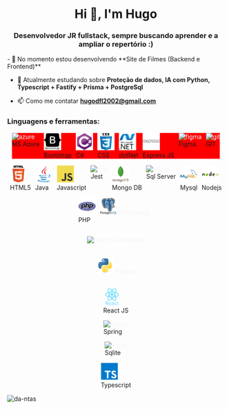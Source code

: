 <h1 align="center">Hi 👋, I'm Hugo</h1>
<h3 align="center">Desenvolvedor JR fullstack, sempre buscando aprender e a ampliar o repertório :)</h3>
- 🔭 No momento estou desenvolvendo **Site de Filmes (Backend e Frontend)**

- 🌱 Atualmente estudando sobre **Proteção de dados, IA com Python, Typescript + Fastify + Prisma + PostgreSql**

- 📫 Como me contatar **hugodfl2002@gmail.com**
<h3 align="left">Linguagens e ferramentas:</h3>
<span align="left" style="display: flex; flex-direction: column; align-items: center; gap: 15px; width: 100%">
    <div style="display: flex; gap: 10px; background-color: red;">
        <span style="display: flex; flex-direction: column;">
            <a href="https://azure.microsoft.com/en-in/" target="_blank" rel="noreferrer" style="text-decoration: none; color: whitesmoke">
                <img
                    src="https://www.vectorlogo.zone/logos/microsoft_azure/microsoft_azure-icon.svg"
                    alt="azure"
                    width="40"
                    height="40"
                >
            </a>
            <span>MS Azure</span>
        </span>
        <span style="display: flex; flex-direction: column;">
            <a href="https://getbootstrap.com" target="_blank" rel="noreferrer" style="text-decoration: none; color: whitesmoke">
                <img
                    src="https://raw.githubusercontent.com/devicons/devicon/master/icons/bootstrap/bootstrap-plain-wordmark.svg"
                    alt="bootstrap"
                    width="40"
                    height="40"
                >
            </a>
            <span>Bootstrap</span>
        </span>
        <span style="display: flex; flex-direction: column;">
        <a href="https://www.w3schools.com/cs/" target="_blank" rel="noreferrer" style="text-decoration: none; color: whitesmoke">
            <img
                src="https://raw.githubusercontent.com/devicons/devicon/master/icons/csharp/csharp-original.svg"
                alt="csharp"
                width="40"
                height="40"
            >
        </a>
        <span>C#</span>
        </span>
        <span style="display: flex; flex-direction: column;">
        <a href="https://www.w3schools.com/css/" target="_blank" rel="noreferrer" style="text-decoration: none; color: whitesmoke">
            <img
                src="https://raw.githubusercontent.com/devicons/devicon/master/icons/css3/css3-original-wordmark.svg"
                alt="css3"
                width="40"
                height="40"
            >
        </a>
        <span>CSS</span>
        </span>
        <span style="display: flex; flex-direction: column;">
        <a href="https://dotnet.microsoft.com/" target="_blank" rel="noreferrer" style="text-decoration: none; color: whitesmoke">
            <img
                src="https://raw.githubusercontent.com/devicons/devicon/master/icons/dot-net/dot-net-original-wordmark.svg"
                alt="dotnet"
                width="40"
                height="40"
            >
        </a>
        <span>dotNet</span>
        </span>
        <span style="display: flex; flex-direction: column;">
        <a href="https://expressjs.com" target="_blank" rel="noreferrer" style="text-decoration: none; color: whitesmoke">
            <img
                src="https://raw.githubusercontent.com/devicons/devicon/master/icons/express/express-original-wordmark.svg"
                alt="express"
                width="40"
                height="40"
            >
        </a>
        <span>Express JS</span>
        </span>
        <span style="display: flex; flex-direction: column;">
        <a href="https://www.figma.com/" target="_blank" rel="noreferrer" style="text-decoration: none; color: whitesmoke">
            <img
                src="https://www.vectorlogo.zone/logos/figma/figma-icon.svg"
                alt="figma"
                width="40"
                height="40"
            >
        </a>
        <span>Figma</span>
        </span>
        <span style="display: flex; flex-direction: column;">
        <a href="https://git-scm.com/" target="_blank" rel="noreferrer" style="text-decoration: none; color: whitesmoke">
            <img
                src="https://www.vectorlogo.zone/logos/git-scm/git-scm-icon.svg"
                alt="git"
                width="40"
                height="40"
            >
        </a>
        <span>GIT</span>
        </span>
    </div>
    <div style="display: flex; gap: 10px">
        <div style="display: flex; flex-direction: column;">
        <a href="https://www.w3.org/html/" target="_blank" rel="noreferrer" style="text-decoration: none; color: whitesmoke">
            <img
                src="https://raw.githubusercontent.com/devicons/devicon/master/icons/html5/html5-original-wordmark.svg"
                alt="html5"
                width="40"
                height="40"
            >
        </a>
        <span>HTML5</span>
        </div>
        <div style="display: flex; flex-direction: column;">
        <a href="https://www.java.com" target="_blank" rel="noreferrer" style="text-decoration: none; color: whitesmoke">
            <img
                src="https://raw.githubusercontent.com/devicons/devicon/master/icons/java/java-original.svg"
                alt="java"
                width="40"
                height="40"
            >
        </a>
        <span>Java</span>
        </div>
        <div style="display: flex; flex-direction: column;">
        <a href="https://developer.mozilla.org/en-US/docs/Web/JavaScript" target="_blank" rel="noreferrer" style="text-decoration: none; color: whitesmoke">
            <img
                src="https://raw.githubusercontent.com/devicons/devicon/master/icons/javascript/javascript-original.svg"
                alt="javascript"
                width="40"
                height="40"
            >
        </a>
        <span>Javascript</span>
        </div>
        <div style="display: flex; flex-direction: column;">
        <a href="https://jestjs.io" target="_blank" rel="noreferrer" style="text-decoration: none; color: whitesmoke">
            <img
                src="https://www.vectorlogo.zone/logos/jestjsio/jestjsio-icon.svg"
                alt="jest"
                width="40"
                height="40"
            >
        </a>
        <span>Jest</span>
        </div>
        <div style="display: flex; flex-direction: column;">
        <a href="https://www.mongodb.com/" target="_blank" rel="noreferrer" style="text-decoration: none; color: whitesmoke">
            <img
                src="https://raw.githubusercontent.com/devicons/devicon/master/icons/mongodb/mongodb-original-wordmark.svg"
                alt="mongodb"
                width="40"
                height="40"
            >
        </a>
        <span>Mongo DB</span>
        </div>
        <div style="display: flex; flex-direction: column;">
        <a href="https://www.microsoft.com/en-us/sql-server" target="_blank" rel="noreferrer" style="text-decoration: none; color: whitesmoke">
            <img
                src="https://www.svgrepo.com/show/303229/microsoft-sql-server-logo.svg"
                alt="mssql"
                width="40"
                height="40"
            >
        </a>
        <span>Sql Server</span>
        </div>
        <div style="display: flex; flex-direction: column;">
        <a href="https://www.mysql.com/" target="_blank" rel="noreferrer" style="text-decoration: none; color: whitesmoke">
            <img
                src="https://raw.githubusercontent.com/devicons/devicon/master/icons/mysql/mysql-original-wordmark.svg"
                alt="mysql"
                width="40"
                height="40"
            >
        </a>
        <span>Mysql</span>
        </div>
        <div style="display: flex; flex-direction: column;">
        <a href="https://nodejs.org" target="_blank" rel="noreferrer" style="text-decoration: none; color: whitesmoke">
            <img
                src="https://raw.githubusercontent.com/devicons/devicon/master/icons/nodejs/nodejs-original-wordmark.svg"
                alt="nodejs"
                width="40"
                height="40"
            >
        </a>
        <span>Nodejs</span>
        </div>
    </div>
    <div style="display: flex; gap: 10px">
        <div style="display: flex; flex-direction: column;">
        <a href="https://www.php.net" target="_blank" rel="noreferrer" style="text-decoration: none; color: whitesmoke">
            <img
                src="https://raw.githubusercontent.com/devicons/devicon/master/icons/php/php-original.svg"
                alt="php"
                width="40"
                height="40"
            >
        </a>
        <span>PHP</span>
        </div>
        <div style="display: flex; flex-direction: column;">
        <a href="https://www.postgresql.org" target="_blank" rel="noreferrer" style="text-decoration: none; color: whitesmoke">
            <img
                src="https://raw.githubusercontent.com/devicons/devicon/master/icons/postgresql/postgresql-original-wordmark.svg"
                alt="postgresql"
                width="40"
                height="40"
            >
            <span>Postgresql</span>
            </div>
    </div>
        <div style="display: flex; flex-direction: column;">
        <a href="https://postman.com" target="_blank" rel="noreferrer" style="text-decoration: none; color: whitesmoke">
            <img
                src="https://www.vectorlogo.zone/logos/getpostman/getpostman-icon.svg"
                alt="postman"
                width="40"
                height="40"
            >
            <span>Postman</span>
            </div>
    </div>
        <div style="display: flex; flex-direction: column;">
        <a href="https://www.python.org" target="_blank" rel="noreferrer" style="text-decoration: none; color: whitesmoke">
            <img
                src="https://raw.githubusercontent.com/devicons/devicon/master/icons/python/python-original.svg"
                alt="python"
                width="40"
                height="40"
            >
            <span>Python</span>
            </div>
    </div>
        <div style="display: flex; flex-direction: column;">
        <a href="https://reactjs.org/" target="_blank" rel="noreferrer" style="text-decoration: none; color: whitesmoke">
            <img
                src="https://raw.githubusercontent.com/devicons/devicon/master/icons/react/react-original-wordmark.svg"
                alt="react"
                width="40"
                height="40"
            >
        </a>
        <span>React JS</span>
        </div>
        <div style="display: flex; flex-direction: column;">
        <a href="https://spring.io/" target="_blank" rel="noreferrer" style="text-decoration: none; color: whitesmoke">
            <img
                src="https://www.vectorlogo.zone/logos/springio/springio-icon.svg"
                alt="spring"
                width="40"
                height="40"
            >
        </a>
        <span>Spring</span>
        </div>
        <div style="display: flex; flex-direction: column;">
        <a href="https://www.sqlite.org/" target="_blank" rel="noreferrer" style="text-decoration: none; color: whitesmoke">
            <img
                src="https://www.vectorlogo.zone/logos/sqlite/sqlite-icon.svg"
                alt="sqlite"
                width="40"
                height="40"
            >
        </a>
        <span>Sqlite</span>
        </div>
        <div style="display: flex; flex-direction: column;">
        <a href="https://www.typescriptlang.org/" target="_blank" rel="noreferrer" style="text-decoration: none; color: whitesmoke">
            <img
                src="https://raw.githubusercontent.com/devicons/devicon/master/icons/typescript/typescript-original.svg"
                alt="typescript"
                width="40"
                height="40"
            >
        </a>
        <span>Typescript</span>
        </div>
    </div>
</span>
<p>
    <img align="center" src="https://github-readme-stats.vercel.app/api/top-langs?username=da-ntas&show_icons=true&locale=en&layout=compact" alt="da-ntas">
</p>
